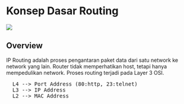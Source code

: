 # Konsep Dasar Routing

<img align="center" src="https://drive.google.com/uc?export=view&id=1YTZBgjdY-XjzrqQopd8SOU0T356Dy-hL">

## Overview
IP Routing adalah proses pengantaran paket data dari satu network ke network yang lain. Router tidak memperhatikan host, tetapi hanya mempedulikan network. Proses routing terjadi pada Layer 3 OSI.

<pre>
  L4 --> Port Address (80:http, 23:telnet)
  L3 --> IP Address
  L2 --> MAC Address
</pre>
